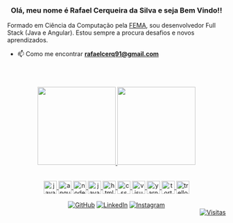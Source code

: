 
<h3 align="center">Olá, meu nome é Rafael Cerqueira da Silva e seja Bem Vindo!! </h3>

Formado em Ciência da Computação pela [FEMA](https://www.fema.edu.br), sou desenvolvedor Full Stack (Java e Angular).
Estou sempre a procura desafios e novos aprendizados.

- 📫 Como me encontrar **rafaelcerq91@gmail.com**


<br><br>
<div align="center">
  <a href="https://github.com/RafaelCerq" target="_blank">
  <img height="180em" src="https://github-readme-stats.vercel.app/api?username=RafaelCerq&show_icons=true&theme=default&include_all_commits=true&count_private=true"/>
  <img height="180em" src="https://github-readme-stats.vercel.app/api/top-langs/?username=RafaelCerq&layout=compact&langs_count=16&theme=default"/>
</div>
<br>
<div style="display: inline_block" align="center"><br>
  <img align="center" alt="java" height="30" width="30" src="https://cdn.jsdelivr.net/gh/devicons/devicon/icons/java/java-original-wordmark.svg" />
  <img align="center" alt="angularJS" height="30" width="30" src="https://cdn.jsdelivr.net/gh/devicons/devicon/icons/angularjs/angularjs-original.svg" />
  <img align="center" alt="nodeJS" height="30" width="30" src="https://cdn.jsdelivr.net/gh/devicons/devicon/icons/nodejs/nodejs-original.svg" />
  <img align="center" alt="javaScript" height="30" width="30" src="https://cdn.jsdelivr.net/gh/devicons/devicon/icons/javascript/javascript-original.svg" />
  <img align="center" alt="html" height="30" width="30" src="https://cdn.jsdelivr.net/gh/devicons/devicon/icons/html5/html5-original-wordmark.svg" />
  <img align="center" alt="css" height="30" width="30" src="https://cdn.jsdelivr.net/gh/devicons/devicon/icons/css3/css3-original-wordmark.svg" />
  <img align="center" alt="visualStudio" height="30" width="30" src="https://cdn.jsdelivr.net/gh/devicons/devicon/icons/visualstudio/visualstudio-plain.svg" />
  <img align="center" alt="yarn" height="30" width="30" src="https://cdn.jsdelivr.net/gh/devicons/devicon/icons/yarn/yarn-original-wordmark.svg" />
  <img align="center" alt="tortoise" height="30" width="30" src="https://cdn.jsdelivr.net/gh/devicons/devicon/icons/tortoisegit/tortoisegit-original.svg" />
  <img align="center" alt="trello" height="30" width="30" src="https://cdn.jsdelivr.net/gh/devicons/devicon/icons/trello/trello-plain.svg" />
</div>
<br> 
<div align = "center">
   <a href="https://github.com/RafaelCerq"><img src="https://img.icons8.com/bubbles/50/000000/github.png" alt="GitHub"/></a>
   <a href="https://www.linkedin.com/in/rafaelcerqueira1991/"><img src="https://img.icons8.com/bubbles/50/000000/linkedin.png" alt="LinkedIn"/></a>
   <a href="https://www.instagram.com/rafaelcerq91/"><img src="https://img.icons8.com/bubbles/50/000000/instagram.png" alt="Instagram"/></a>
</div>
 

<div align = "right">
   <a href="https://github.com/RafaelCerq"><img src="https://hits.seeyoufarm.com/api/count/incr/badge.svg?url=https%3A%2F%2Fgithub.com%2FRafaelCerq&count_bg=%2379C83D&title_bg=%23555555&icon=&icon_color=%23E7E7E7&title=hits&edge_flat=false" alt="Visitas"/></a>
</div>
